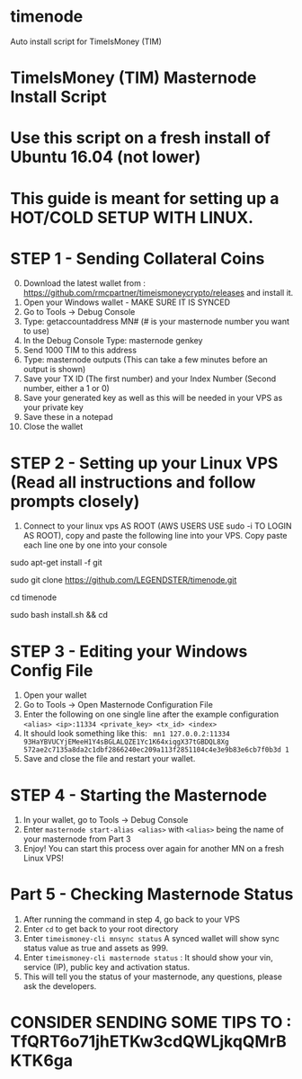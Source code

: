 # timenode
Auto install script for TimeIsMoney (TIM)


# TimeIsMoney (TIM) Masternode Install Script
# Use this script on a fresh install of Ubuntu 16.04 (not lower)

# This guide is meant for setting up a HOT/COLD SETUP WITH LINUX.


# STEP 1 - Sending Collateral Coins

0. Download the latest wallet from : https://github.com/rmcpartner/timeismoneycrypto/releases and install it.
1. Open your Windows wallet - MAKE SURE IT IS SYNCED 
2. Go to Tools -> Debug Console
3. Type: getaccountaddress MN# (# is your masternode number you want to use)
4. In the Debug Console Type: masternode genkey
5. Send 1000 TIM to this address 
6. Type: masternode outputs (This can take a few minutes before an output is shown)
7. Save your TX ID (The first number) and your Index Number (Second number, either a 1 or 0)
8. Save your generated key as well as this will be needed in your VPS as your private key
9. Save these in a notepad
10. Close the wallet


# STEP 2 - Setting up your Linux VPS (Read all instructions and follow prompts closely)

1. Connect to your linux vps AS ROOT (AWS USERS USE sudo -i TO LOGIN AS ROOT), copy and paste the following line into your VPS.  Copy paste each line one by one into your console

sudo apt-get install -f git 

sudo git clone https://github.com/LEGENDSTER/timenode.git

cd timenode 

sudo bash install.sh && cd 


# STEP 3 - Editing your Windows Config File

1. Open your wallet
2. Go to Tools -> Open Masternode Configuration File
3. Enter the following on one single line after the example configuration
```<alias> <ip>:11334 <private_key> <tx_id> <index>```
4. It should look something like this:
``` mn1 127.0.0.2:11334 93HaYBVUCYjEMeeH1Y4sBGLALQZE1Yc1K64xiqgX37tGBDQL8Xg 572ae2c7135a8da2c1dbf2866240ec209a113f2851104c4e3e9b83e6cb7f0b3d 1```
5. Save and close the file and restart your wallet.

# STEP 4 - Starting the Masternode

1. In your wallet, go to Tools -> Debug Console
2. Enter ```masternode start-alias <alias>``` with ```<alias>``` being the name of your masternode from Part 3
3. Enjoy!  You can start this process over again for another MN on a fresh Linux VPS!

# Part 5 - Checking Masternode Status

1. After running the command in step 4, go back to your VPS
2. Enter ```cd``` to get back to your root directory
3. Enter ```timeismoney-cli mnsync status``` A synced wallet will show sync status value as true and assets as 999.
4. Enter ```timeismoney-cli masternode status``` : It should show your vin, service (IP), public key and activation status.
5. This will tell you the status of your masternode, any questions, please ask the developers.

# CONSIDER SENDING SOME TIPS TO : TfQRT6o71jhETKw3cdQWLjkqQMrBKTK6ga
